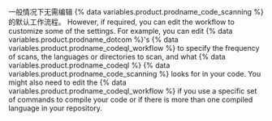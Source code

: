 一般情况下无需编辑 {% data variables.product.prodname_code_scanning %} 的默认工作流程。 However, if required, you can edit the workflow to customize some of the settings. For example, you can edit {% data variables.product.prodname_dotcom %}'s {% data variables.product.prodname_codeql_workflow %} to specify the frequency of scans, the languages or directories to scan, and what {% data variables.product.prodname_codeql %} {% data variables.product.prodname_code_scanning %} looks for in your code. You might also need to edit the {% data variables.product.prodname_codeql_workflow %} if you use a specific set of commands to compile your code or if there is more than one compiled language in your repository.
